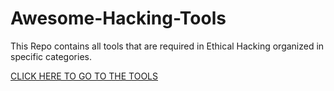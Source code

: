 # Awesome-Hacking-Tools
This Repo contains all tools that are required in Ethical Hacking organized in specific categories.

[CLICK HERE TO GO TO THE TOOLS](Awesome-Hacking-Tools.md)
